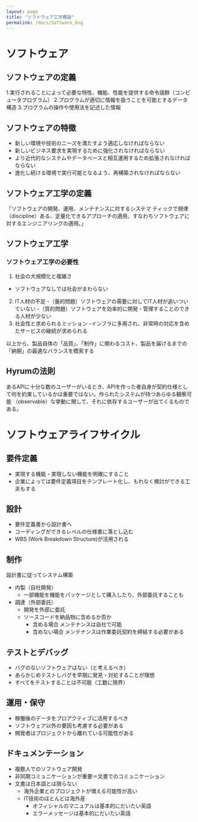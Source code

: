 ```yaml
---
layout: page
title: "ソフトウェア工学概論"
permalink: /docs/Software_Eng
---
```


# ソフトウェア

## ソフトウェアの定義
1.実行されることによって必要な特性、機能、性能を提供する命令語群（コンピュータプログラム） 
2.プログラムが適切に情報を扱うことを可能とするデータ構造 
3.プログラムの操作や使用法を記述した情報

## ソフトウェアの特徴
- 新しい環境や技術のニーズを満たすよう適応しなければならない  
- 新しいビジネス要求を実現するために強化されなければならない  
- より近代的なシステムやデータベースと相互運用するため拡張されなければならない 
- 進化し続ける環境で実行可能となるよう、再構築されなければならない

## ソフトウェア工学の定義
「ソフトウェアの開発、運用、メンテナンスに対するシステマ  ティックで規律（discipline）ある、定量化できるアプローチの適用、すなわちソフトウェアに対するエンジニアリングの適用。」 

## ソフトウェア工学
### ソフトウェア工学の必要性
1. 社会の大規模化と複雑さ
- ソフトウェアなしでは社会がまわらない
2. IT人材の不足
-（量的問題）ソフトウェアの需要に対してIT人材が追いついていない
-（質的問題）ソフトウェアを効率的に開発・管理することのできる人材が少ない
3. 社会性と求められるミッション
-インフラに多用され、非常時の対応を含めたサービスの継続が求められる

以上から、製品自体の「品質」、「制作」に関わるコスト、製品を届けるまでの「納期」の最適なバランスを模索する

## Hyrumの法則
あるAPIに十分な数のユーザーがいるとき、APIを作った者自身が契約仕様として何を約束しているかは重要ではない。作られたシステムが持つあらゆる観察可能 （observable）な挙動に関して、それに依存するユーザーが出てくるものである。

# ソフトウェアライフサイクル
## 要件定義
- 実現する機能・実現しない機能を明確にすること
- 企業によっては要件定義項目をテンプレート化し、もれなく検討ができる工夫もする

## 設計
- 要件定義書から設計書へ
- コーディングができるレベルの仕様書に落とし込む
- WBS (Work Breakdown Structure)が活用される

## 制作
設計書に従ってシステム構築
- 内製（自社開発）
    - 一部機能を機能をパッケージとして購入したり、外部委託することも
- 調達（外部委託）
    - 開発を外部に委託
    - ソースコードを納品物に含めるか否か
        - 含める場合
        メンテナンスは自社で可能
        - 含めない場合
        メンテナンスは作業委託契約を締結する必要がある

## テストとデバッグ
- バグのないソフトウェアはない（と考えるべき）
- あらかじめテストしバグを早期に発見・対処することが理想
- すべてをテストすることは不可能（工数に限界）

## 運用・保守
- 稼働後のデータをプロアクティブに活用するべき
- ソフトウェア以外の要因も考慮する必要がある
- 開発者はプロジェクトから離れている可能性がある

## ドキュメンテーション
- 複数人でのソフトウェア開発
- 非同期コミュニケーションが重要＝文書でのコミュニケーション
- 文書は日本語とは限らない
    - 海外企業とのプロジェクトが増える可能性が高い
    - IT技術のほとんどは海外産
        - オフィシャルのマニュアルは基本的にだいたい英語
        - エラーメッセージは基本的にだいたい英語